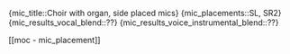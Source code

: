 
{mic_title::Choir with organ, side placed mics}
{mic_placements::SL, SR2}
{mic_results_vocal_blend::??}
{mic_results_voice_instrumental_blend::??}

[[moc - mic_placement]]